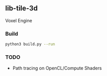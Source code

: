 ## lib-tile-3d
Voxel Engine

### Build
```sh
python3 build.py --run
```

### TODO
- Path tracing on OpenCL/Compute Shaders

